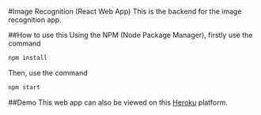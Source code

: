 #Image Recognition (React Web App)
This is the backend for the image recognition app.

##How to use this
Using the NPM (Node Package Manager), firstly use the command
```bash
npm install
```
Then, use the command
```bash
npm start
```

##Demo
This web app can also be viewed on this [Heroku](https://image-rec-brain.herokuapp.com/) platform.
